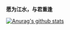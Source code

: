 **愿为江水，与君重逢**

[![Anurag's github stats](https://github-readme-stats.vercel.app/api?username=fullmoonz233&show_icons=true)](https://github.com/anuraghazra/github-readme-stats)

<!-- ### Hi there 👋 -->

<!--
**fullmoonz233/fullmoonz233** is a ✨ _special_ ✨ repository because its `README.md` (this file) appears on your GitHub profile.

Here are some ideas to get you started:

- 🔭 I’m currently working on ...
- 🌱 I’m currently learning ...
- 👯 I’m looking to collaborate on ...
- 🤔 I’m looking for help with ...
- 💬 Ask me about ...
- 📫 How to reach me: ...
- 😄 Pronouns: ...
- ⚡ Fun fact: ...
-->
